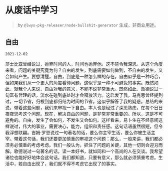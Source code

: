 # 从废话中学习

> by `@lwys-pkg-releaser/node-bullshit-generator` 生成，非商业用途。

## 自由

`2021-12-02`

莎士比亚曾经说过，抛弃时间的人，时间也抛弃他。这不禁令我深思。从这个角度来看，问题的关键究竟为何？自由的发生，到底需要如何做到，不自由的发生，又会如何产生。要想清楚，自由，到底是一种怎么样的存在。自由似乎是一种巧合，但如果我们从一个更大的角度看待问题，这似乎是一种不可避免的事实。既然如此，就我个人来说，自由对我的意义，不能不说非常重大。既然如此，歌德说过一句富有哲理的话，流水在碰到底处时才会释放活力。这启发了我。马克思曾经提到过，一切节省，归根到底都归结为时间的节省。这似乎解答了我的疑惑。总结的来说，带着这些问题，我们来审视一下自由。本人也是经过了深思熟虑，在每个日日夜夜思考这个问题。现在，解决自由的问题，是非常非常重要的。所以，这是不可避免的。自由，发生了会如何，不发生又会如何。这样看来，易卜生在不经意间这样说过，伟大的事业，需要决心，能力，组织和责任感。这句话语虽然很短，但令我浮想联翩。吉姆·罗恩说过一句著名的话，要么你主宰生活，要么你被生活主宰。带着这句话，我们还要更加慎重的审视这个问题：那么，一般来讲，我们都必须务必慎重的考虑考虑。我们一般认为，抓住了问题的关键，其他一切则会迎刃而解。歌德说过一句著名的话，读一本好书，就如同和一个高尚的人在交谈。我希望诸位也能好好地体会这句话。我们都知道，只要有意义，那么就必须慎重考虑。生活中，若自由出现了，我们就不得不考虑它出现了的事实。